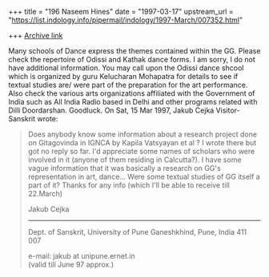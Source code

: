 +++
title = "196 Naseem Hines"
date = "1997-03-17"
upstream_url = "https://list.indology.info/pipermail/indology/1997-March/007352.html"

+++
[Archive link](https://list.indology.info/pipermail/indology/1997-March/007352.html)

Many schools of Dance express the themes contained within the GG. Please
check the repertoire of Odissi and Kathak dance forms. I am sorry, I do
not have additional information. You may call upon the Odissi dance shcool
which is organized by guru Kelucharan Mohapatra for details to see if
textual studies are/ were part of the preparation for the art performance. 
Also check the various arts organizations affiliated with the Government
of India such as All India Radio based in Delhi and other programs related
with Dilli Doordarshan. Goodluck.
On Sat, 15 Mar 1997, Jakub Cejka Visitor-Sanskrit wrote:

>  Does anybody know some information about a research project 
>  done on Gitagovinda in IGNCA by Kapila Vatsyayan et al  ?
>  I wrote there but got no reply so far. I'd appreciate some names of
>  scholars who were involved in it (anyone of them residing in Calcutta?).
>  I have some vague information that it was basically a research on GG's
>  representation in art, dance... Were some textual studies of GG itself a
>  part of it?
>   Thanks for any info (which I'll be able to receive till 22.March)
>  
>  
>   
> 
> Jakub Cejka
> ______________________________________________________________________________
> Dept. of Sanskrit, University of Pune
> Ganeshkhind, Pune, India  411 007
> 
> e-mail:  jakub at unipune.ernet.in  
> (valid till June 97 approx.) 
> 
> 
> 





